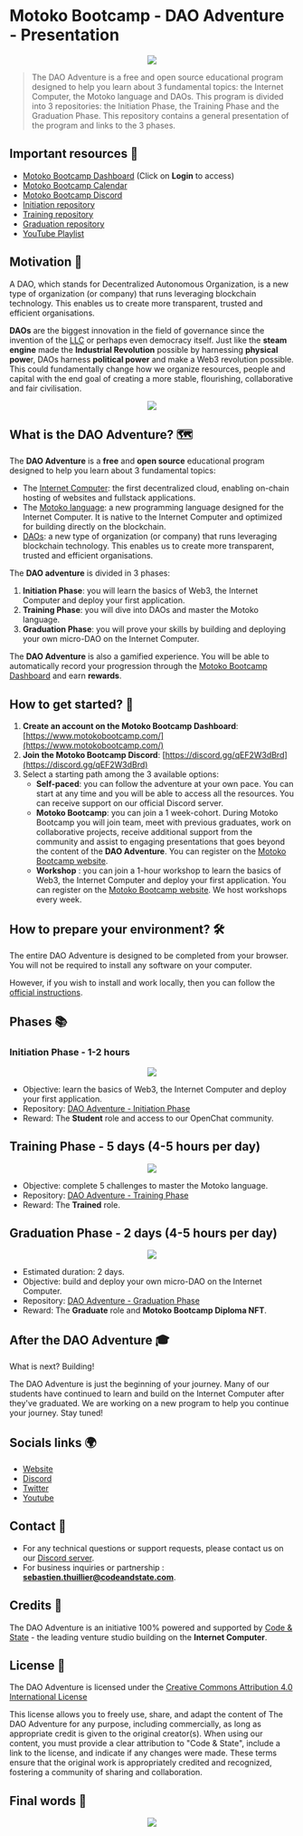 # Motoko Bootcamp - DAO Adventure - Presentation

<p align="center"><img src="./assets/cover_0.png" /></p>

> The DAO Adventure is a free and open source educational program designed to help you learn about 3 fundamental topics: the Internet Computer, the Motoko language and DAOs. This program is divided into 3 repositories: the Initiation Phase, the Training Phase and the Graduation Phase. This repository contains a general presentation of the program and links to the 3 phases.

## Important resources 📌

- [Motoko Bootcamp Dashboard](https://www.motokobootcamp.com/) (Click on **Login** to access)
- [Motoko Bootcamp Calendar](https://calendar.google.com/calendar/u/0/embed?src=c_1a1c0c95f41c3d5729532726aaa57d96e991c5d3254b0f9e02fdf4d9babf4401@group.calendar.google.com)
- [Motoko Bootcamp Discord](https://discord.gg/qEF2W3dBrd)
- [Initiation repository](https://github.com/motoko-bootcamp/dao-adventure-initiation)
- [Training repository](https://github.com/motoko-bootcamp/dao-adventure-training)
- [Graduation repository](https://github.com/motoko-bootcamp/dao-adventure-graduation)
- [YouTube Playlist](https://www.youtube.com/watch?v=QHzKGGiDrVE)

## Motivation 💭

A DAO, which stands for Decentralized Autonomous Organization, is a new type of organization (or company) that runs leveraging blockchain technology. This enables us to create more transparent, trusted and efficient organisations.

**DAOs** are the biggest innovation in the field of governance since the invention of the [LLC](https://www.investopedia.com/terms/l/llc.asp) or perhaps even democracy itself. Just like the **steam engine** made the **Industrial Revolution** possible by harnessing **physical powe**r, DAOs harness **political power** and make a Web3 revolution possible. This could fundamentally change how we organize resources, people and capital with the end goal of creating a more stable, flourishing, collaborative and fair civilisation.

<p align="center"><img src="./assets/cover_1.png" /></p>

## What is the DAO Adventure? 🗺️

The **DAO Adventure** is a **free** and **open source** educational program designed to help you learn about 3 fundamental topics:

- The [Internet Computer](internetcomputer.org): the first decentralized cloud, enabling on-chain hosting of websites and fullstack applications.
- The [Motoko language](https://www.youtube.com/watch?v=6YIBRI-1RJs): a new programming language designed for the Internet Computer. It is native to the Internet Computer and optimized for building directly on the blockchain.
- [DAOs](https://www.youtube.com/watch?v=LbkNVP_hlfY): a new type of organization (or company) that runs leveraging blockchain technology. This enables us to create more transparent, trusted and efficient organisations.

The **DAO adventure** is divided in 3 phases:

1.  **Initiation Phase**: you will learn the basics of Web3, the Internet Computer and deploy your first application.
2.  **Training Phase**: you will dive into DAOs and master the Motoko language.
3.  **Graduation Phase**: you will prove your skills by building and deploying your own micro-DAO on the Internet Computer.

The **DAO Adventure** is also a gamified experience. You will be able to automatically record your progression through the [Motoko Bootcamp Dashboard](https://www.motokobootcamp.com/) and earn **rewards**.

## How to get started? 🚀

1.  **Create an account on the Motoko Bootcamp Dashboard**: [https://www.motokobootcamp.com/](https://www.motokobootcamp.com/)
2.  **Join the Motoko Bootcamp Discord**: [https://discord.gg/qEF2W3dBrd](https://discord.gg/qEF2W3dBrd)
3.  Select a starting path among the 3 available options:
    - **Self-paced**: you can follow the adventure at your own pace. You can start at any time and you will be able to access all the resources. You can receive support on our official Discord server.
    - **Motoko Bootcamp**: you can join a 1 week-cohort. During Motoko Bootcamp you will join team, meet with previous graduates, work on collaborative projects, receive additional support from the community and assist to engaging presentations that goes beyond the content of the **DAO Adventure**. You can register on the [Motoko Bootcamp website](https://motokobootcamp.com/).
    - **Workshop** : you can join a 1-hour workshop to learn the basics of Web3, the Internet Computer and deploy your first application. You can register on the [Motoko Bootcamp website](https://motokobootcamp.com/). We host workshops every week.

## How to prepare your environment? 🛠️

The entire DAO Adventure is designed to be completed from your browser. You will not be required to install any software on your computer. <br/>

However, if you wish to install and work locally, then you can follow the [official instructions](https://sdk.dfinity.org/docs/quickstart/local-).

## Phases 📚

### Initiation Phase - 1-2 hours

<p align="center"><img src="./assets/cover_2.png" /></p>

- Objective: learn the basics of Web3, the Internet Computer and deploy your first application.
- Repository: [DAO Adventure - Initiation Phase](https://github.com/motoko-bootcamp/dao-adventure-initiation)
- Reward: The **Student** role and access to our OpenChat community.

## Training Phase - 5 days (4-5 hours per day)

<p align="center"><img src="./assets/cover_3.png" /></p>

- Objective: complete 5 challenges to master the Motoko language.
- Repository: [DAO Adventure - Training Phase](https://github.com/motoko-bootcamp/dao-adventure-training)
- Reward: The **Trained** role.

## Graduation Phase - 2 days (4-5 hours per day)

<p align="center"><img src="./assets/cover_4.png" /></p>

- Estimated duration: 2 days.
- Objective: build and deploy your own micro-DAO on the Internet Computer.
- Repository: [DAO Adventure - Graduation Phase](https://github.com/motoko-bootcamp/dao-adventure-graduation)
- Reward: The **Graduate** role and **Motoko Bootcamp Diploma NFT**.

## After the DAO Adventure 🎓

What is next? Building!

The DAO Adventure is just the beginning of your journey. Many of our students have continued to learn and build on the Internet Computer after they've graduated. We are working on a new program to help you continue your journey. Stay tuned!

## Socials links 🌍

- [Website](https://www.motokobootcamp.com/)
- [Discord](https://discord.gg/Q7WhFTCwnF)
- [Twitter](https://twitter.com/motoko_bootcamp)
- [Youtube](https://www.youtube.com/@motoko_bootcamp)

## Contact 📧

- For any technical questions or support requests, please contact us on our [Discord server](https://discord.gg/Q7WhFTCwnF).
- For business inquiries or partnership : **sebastien.thuillier@codeandstate.com**.

## Credits 🙏

The DAO Adventure is an initiative 100% powered and supported by [Code & State](https://www.codeandstate.com/) - the leading venture studio building on the **Internet Computer**.

## License 📝

The DAO Adventure is licensed under the [Creative Commons Attribution 4.0 International License](https://creativecommons.org/licenses/by/4.0/)

This license allows you to freely use, share, and adapt the content of The DAO Adventure for any purpose, including commercially, as long as appropriate credit is given to the original creator(s). When using our content, you must provide a clear attribution to "Code & State", include a link to the license, and indicate if any changes were made. These terms ensure that the original work is appropriately credited and recognized, fostering a community of sharing and collaboration.

## Final words 🫡

<p align="center"><img src="./assets/cover_5.png" /></p>
